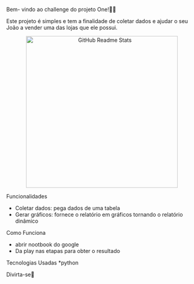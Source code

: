 Bem- vindo ao challenge do projeto One!👋🏻

Este projeto é simples e tem a finalidade de coletar dados e ajudar o seu João a vender uma das lojas que ele possui.

<p align="center">
 <img width="400px" src= https://media1.tenor.com/m/v_H4t7Y6xBAAAAAd/excited-friends-rachel.gif=for-the-badge&logo=Canva&logoColor=white align="center" alt="GitHub Readme Stats" />
</p>



Funcionalidades
* Coletar dados: pega dados de uma tabela
* Gerar gráficos: fornece o relatório em gráficos tornando o relatório dinâmico

Como Funciona
* abrir nootbook do google
* Da play nas etapas para obter o resultado

Tecnologias Usadas
*python

Divirta-se💟
